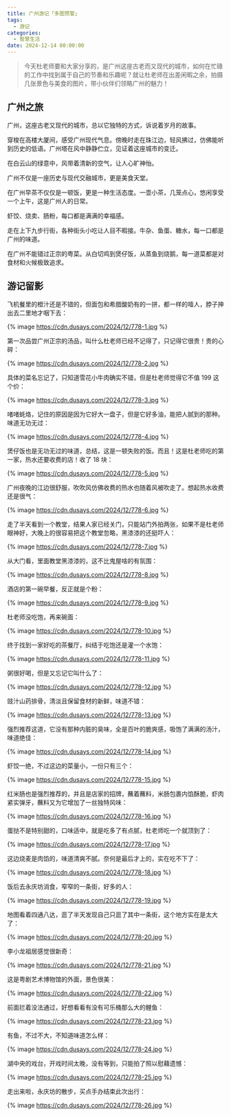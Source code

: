```yaml
---
title: 广州游记「多图预警」
tags:
  - 游记
categories:
  - 智慧生活
date: 2024-12-14 00:00:00
---
```


> 今天杜老师要和大家分享的，是广州这座古老而又现代的城市，如何在忙碌的工作中找到属于自己的节奏和乐趣呢？就让杜老师在出差闲暇之余，拍摄几张景色与美食的图片，带小伙伴们领略广州的魅力！

<!-- more -->

## 广州之旅

广州，这座古老又现代的城市，总以它独特的方式，诉说着岁月的故事。

穿梭在高楼大厦间，感受广州现代气息。傍晚时走在珠江边，轻风拂过，仿佛能听到历史的低语。广州塔在风中静静伫立，见证着这座城市的变迁。

在白云山的绿意中，风带着清新的空气，让人心旷神怡。

广州不仅是一座历史与现代交融城市，更是美食天堂。

在广州早茶不仅仅是一顿饭，更是一种生活态度。一壶小茶，几笼点心，悠闲享受一个上午，这是广州人的日常。

虾饺、烧卖、肠粉，每口都是满满的幸福感。

走在上下九步行街，各种街头小吃让人目不暇接。牛杂、鱼蛋、糖水，每一口都是广州的味道。

在广州不能错过正宗的粤菜。从白切鸡到煲仔饭，从蒸鱼到烧鹅，每一道菜都是对食材和火候极致追求。

## 游记留影

飞机餐里的橙汁还是不错的，但面包和希腊酸奶有的一拼，都一样的噎人，脖子抻出去二里地才咽下去：

{% image https://cdn.dusays.com/2024/12/778-1.jpg %}

第一次品尝广州正宗的汤品，叫什么杜老师已经不记得了，只记得它很贵！贵的心碎：

{% image https://cdn.dusays.com/2024/12/778-2.jpg %}

具体的菜名忘记了，只知道雪花小牛肉确实不错，但是杜老师觉得它不值 199 这个价：

{% image https://cdn.dusays.com/2024/12/778-3.jpg %}

啫啫蚝烙，记住的原因是因为它好大一盘子，但是它好多油，能把人腻到的那种。味道无功无过：

{% image https://cdn.dusays.com/2024/12/778-4.jpg %}

煲仔饭也是无功无过的味道，总结，这是一顿失败的饭。而且！这是杜老师吃的第一家，热水还要收费的店！收了 18 块：

{% image https://cdn.dusays.com/2024/12/778-5.jpg %}

广州夜晚的江边很舒服，吹吹风仿佛收费的热水也随着风被吹走了。想起热水收费还是很气：

{% image https://cdn.dusays.com/2024/12/778-6.jpg %}

走了半天看到一个教堂，结果人家已经关门，只能站门外拍两张，如果不是杜老师眼神好，大晚上的很容易把这个教堂忽略，黑漆漆的还挺吓人：

{% image https://cdn.dusays.com/2024/12/778-7.jpg %}

从大门看，里面教堂黑漆漆的，这不比鬼屋啥的有氛围：

{% image https://cdn.dusays.com/2024/12/778-8.jpg %}

酒店的第一碗早餐，反正就是个粉：

{% image https://cdn.dusays.com/2024/12/778-9.jpg %}

杜老师没吃饱，再来碗面：

{% image https://cdn.dusays.com/2024/12/778-10.jpg %}

终于找到一家好吃的茶餐厅，纠结于吃饱还是灌一个水饱：

{% image https://cdn.dusays.com/2024/12/778-11.jpg %}

粥很好喝，但是又忘记它叫什么了：

{% image https://cdn.dusays.com/2024/12/778-12.jpg %}

豉汁山药排骨，清淡且保留食材的新鲜，味道不错：

{% image https://cdn.dusays.com/2024/12/778-13.jpg %}

强烈推荐这道，它没有那种内脏的臭味，全是百叶的脆爽感，吸饱了满满的汤汁，味道绝佳：

{% image https://cdn.dusays.com/2024/12/778-14.jpg %}

虾饺一绝，不过这边的菜量小，一份只有三个：

{% image https://cdn.dusays.com/2024/12/778-15.jpg %}

红米肠也是强烈推荐的，并且是店家的招牌，蘸着蘸料，米肠包裹内馅酥脆，虾肉紧实弹牙，蘸料又为它增加了一丝独特风味：

{% image https://cdn.dusays.com/2024/12/778-16.jpg %}

蛋挞不是特别甜的，口味适中，就是吃多了有点腻，杜老师吃一个就顶到了：

{% image https://cdn.dusays.com/2024/12/778-17.jpg %}

这边烧麦是肉馅的，味道清爽不腻。奈何是最后才上的，实在吃不下了：

{% image https://cdn.dusays.com/2024/12/778-18.jpg %}

饭后去永庆坊消食，窄窄的一条街，好多的人：

{% image https://cdn.dusays.com/2024/12/778-19.jpg %}

地图看着四通八达，逛了半天发现自己只逛了其中一条街，这个地方实在是太大了：

{% image https://cdn.dusays.com/2024/12/778-20.jpg %}

李小龙祖居感觉很新奇：

{% image https://cdn.dusays.com/2024/12/778-21.jpg %}

这是粤剧艺术博物馆的外面，景色很美：

{% image https://cdn.dusays.com/2024/12/778-22.jpg %}

前面拦着没法通过，好想看看有没有可乐桶那么大的鲤鱼：

{% image https://cdn.dusays.com/2024/12/778-23.jpg %}

有鱼，不过不大，不知道味道怎么样：

{% image https://cdn.dusays.com/2024/12/778-24.jpg %}

湖中央的戏台，开戏时间太晚，没有等到，只能拍了照以慰藉遗憾：

{% image https://cdn.dusays.com/2024/12/778-25.jpg %}

走出来啦，永庆坊的散步，买点手办结束此次出行：

{% image https://cdn.dusays.com/2024/12/778-26.jpg %}